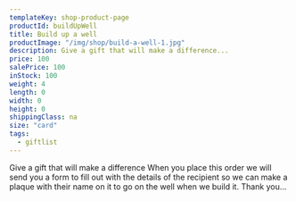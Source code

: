 ```yaml
---
templateKey: shop-product-page
productId: buildUpWell
title: Build up a well
productImage: "/img/shop/build-a-well-1.jpg"
description: Give a gift that will make a difference...
price: 100
salePrice: 100
inStock: 100
weight: 4
length: 0
width: 0
height: 0
shippingClass: na
size: "card"
tags:
  - giftlist
---
```

Give a gift that will make a difference When you place this order we will send you a form to fill out with the details of the recipient so we can make a plaque with their name on it to go on the well when we build it. Thank you…


